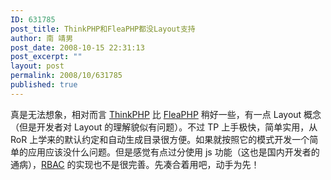 ```yaml
---
ID: 631785
post_title: ThinkPHP和FleaPHP都没Layout支持
author: 南 靖男
post_date: 2008-10-15 22:31:13
post_excerpt: ""
layout: post
permalink: 2008/10/631785
published: true
---
```

<p>真是无法想象，相对而言 <a href="http://thinkphp.cn/">ThinkPHP</a> 比 <a href="http://www.fleaphp.org/">FleaPHP</a> 稍好一些，有一点 Layout 概念（但是开发者对 Layout 的理解貌似有问题）。不过 TP 上手极快，简单实用，从 RoR 上学来的默认约定和自动生成目录很方便。如果就按照它的模式开发一个简单的应用应该没什么问题。但是感觉有点过分使用 js 功能（这也是国内开发者的通病），<a href="http://en.wikipedia.org/wiki/RBAC">RBAC</a> 的实现也不是很完善。先凑合着用吧，动手为先！</p>